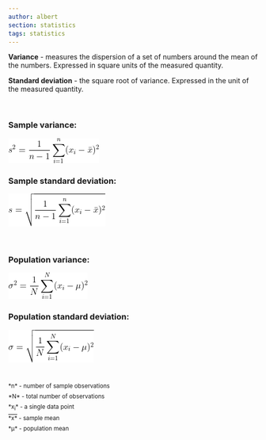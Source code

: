 ```yaml
---
author: albert
section: statistics
tags: statistics
---
```

<!--more-->
**Variance** - measures the dispersion of a set of numbers around the mean of the numbers. Expressed in square units of the measured quantity.

**Standard deviation** - the square root of variance. Expressed in the unit of the measured quantity.

<br />

### Sample variance:
![Sample variance](/assets/images/handbook/statistics/sample_variance.gif)

### Sample standard deviation:
![Sample standard deviation](/assets/images/handbook/statistics/sample_standard_deviation.gif)

<br />

### Population variance:
![Population variance](/assets/images/handbook/statistics/population_variance.gif)

### Population standard deviation:
![population standard deviation](/assets/images/handbook/statistics/population_standard_deviation.gif)

<br />

<sub>
*n* - number of sample observations <br />
*N* - total number of observations <br />
*x<sub>i</sub>* - a single data point <br />
<span style="text-decoration:overline">*x*</span> - sample mean <br />
*&mu;* - population mean
</sub>